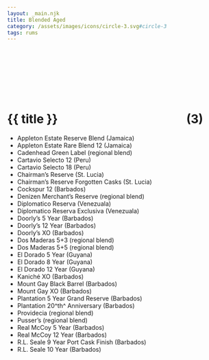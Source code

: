 ```yaml
---
layout: _main.njk
title: Blended Aged
category: /assets/images/icons/circle-3.svg#circle-3
tags: rums
---
```

<!-- markdownlint-disable MD025 -->
# {{ title }}<icon-l space="1em"><span class="with-icon"><svg class="icon"><use href="/assets/images/icons/circle-3.svg#circle-3"></use></svg><span class="sr-only">(3)</span></span></icon-l>
<!-- markdownlint-disable MD025 -->

* Appleton Estate Reserve Blend (Jamaica)
* Appleton Estate Rare Blend 12 (Jamaica)
* Cadenhead Green Label (regional blend)
* Cartavio Selecto 12 (Peru)
* Cartavio Selecto 18 (Peru)
* Chairman&rsquo;s Reserve (St. Lucia)
* Chairman&rsquo;s Reserve Forgotten Casks (St. Lucia)
* Cockspur 12 (Barbados)
* Denizen Merchant&rsquo;s Reserve (regional blend)
* Diplomatico Reserva (Venezuala)
* Diplomatico Reserva Exclusiva (Venezuala)
* Doorly&rsquo;s 5 Year (Barbados)
* Doorly&rsquo;s 12 Year (Barbados)
* Doorly&rsquo;s XO (Barbados)
* Dos Maderas 5+3 (regional blend)
* Dos Maderas 5+5 (regional blend)
* El Dorado 5 Year (Guyana)
* El Dorado 8 Year (Guyana)
* El Dorado 12 Year (Guyana)
* Kaniché XO (Barbados)
* Mount Gay Black Barrel (Barbados)
* Mount Gay XO (Barbados)
* Plantation 5 Year Grand Reserve (Barbados)
* Plantation 20^th^ Anniversary (Barbados)
* Providecia (regional blend)
* Pusser&rsquo;s (regional blend)
* Real McCoy 5 Year (Barbados)
* Real McCoy 12 Year (Barbados)
* R.L. Seale 9 Year Port Cask Finish (Barbados)
* R.L. Seale 10 Year (Barbados)
